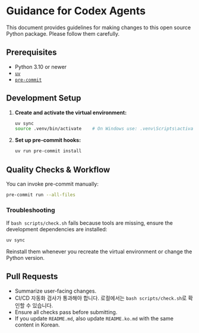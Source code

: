 # Guidance for Codex Agents

This document provides guidelines for making changes to this open source Python package. Please follow them carefully.

## Prerequisites

- Python 3.10 or newer
- [`uv`](https://github.com/astral-sh/uv)
- [`pre-commit`](https://pre-commit.com/)

## Development Setup

1. **Create and activate the virtual environment:**
   ```bash
   uv sync
   source .venv/bin/activate    # On Windows use: .venv\Scripts\activate
   ```
2. **Set up pre-commit hooks:**
   ```bash
   uv run pre-commit install
   ```

## Quality Checks & Workflow

You can invoke pre-commit manually:
```bash
pre-commit run --all-files
```

### Troubleshooting

If `bash scripts/check.sh` fails because tools are missing, ensure the
development dependencies are installed:

```bash
uv sync
```

Reinstall them whenever you recreate the virtual environment or change the
Python version.

## Pull Requests

- Summarize user-facing changes.
- CI/CD 자동화 검사가 통과해야 합니다. 로컬에서는 `bash scripts/check.sh`로 확인할 수 있습니다.
- Ensure all checks pass before submitting.
- If you update `README.md`, also update `README.ko.md` with the same content in Korean.
